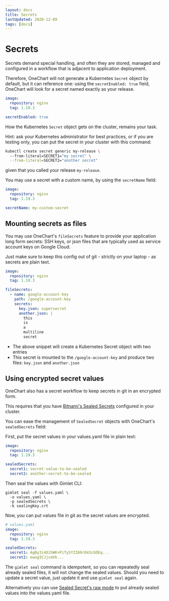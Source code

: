 ```yaml
---
layout: docs
title: Secrets
lastUpdated: 2020-12-09
tags: [docs]
---
```


# Secrets

Secrets demand special handling, and often they are stored, managed and configured in a workflow that is adjacent to application deployment.

Therefore, OneChart will not generate a Kubernetes `Secret` object by default, but it can reference one:
using the `secretEnabled: true` field, OneChart will look for a secret named exactly as your release.

```yaml
image:
  repository: nginx
  tag: 1.19.3

secretEnabled: true
```

How the Kubernetes `Secret` object gets on the cluster, remains your task.

Hint: ask your Kubernetes administrator for best practices, or if you are testing only, you can put the secret in your cluster with this command:

```bash
kubectl create secret generic my-release \                                                            
  --from-literal=SECRET1="my secret" \
  --from-literal=SECRET2="another secret"
```

given that you called your release `my-release`.

You may use a secret with a custom name, by using the `secretName` field:
```yaml
image:
  repository: nginx
  tag: 1.19.3

secretName: my-custom-secret
```

## Mounting secrets as files

You may use OneChart's `fileSecrets` feature to
provide your application long form secrets: SSH keys, or json files that are typically used as service account keys on Google Cloud.

Just make sure to keep this config out of git - strictly on your laptop - as secrets are plain text.

```yaml
image:
  repository: nginx
  tag: 1.19.3

fileSecrets:
  - name: google-account-key
    path: /google-account-key
    secrets:
      key.json: supersecret
      another.json: |
        this
        is
        a
        multiline
        secret
```

- The above snippet will create a Kubernetes Secret object with two entries
- This secret is mounted to the `/google-account-key` and produce two files: `key.json` and `another.json`

## Using encrypted secret values

OneChart also has a secret workflow to keep secrets in git in an encrypted form.

This requires that you have [Bitnami's Sealed Secrets](https://github.com/bitnami-labs/sealed-secrets) configured in your cluster.

You can ease the management of `SealedSecret` objects with OneChart's `sealedSecrets` field:

First, put the secret values in your values.yaml file in plain text:

```yaml
image:
  repository: nginx
  tag: 1.19.3

sealedSecrets:
  secret1: secret-value-to-be-sealed
  secret2: another-secret-to-be-sealed
```

Then seal the values with Gimlet CLI:

```
gimlet seal -f values.yaml \
  -o values.yaml \
  -p sealedSecrets \
  -k sealingKey.crt
```

Now, you can put values file in git as the secret values are encrypted.

```yaml
# values.yaml
image:
  repository: nginx
  tag: 1.19.3

sealedSecrets:
  secret1: AgBy3i4OJSWK+PiTySYZZA9rO43cGDEq...
  secret2: ewogICJjcmVk...
```

The `gimlet seal` command is idempotent, so you can repeatedly seal already sealed files, it will not change the sealed values.
Should you need to update a secret value, just update it and use `gimlet seal` again.

Alternatively you can use [Sealed Secret's raw mode](https://github.com/bitnami-labs/sealed-secrets#raw-mode-experimental) to put already sealed values into the values.yaml file.
